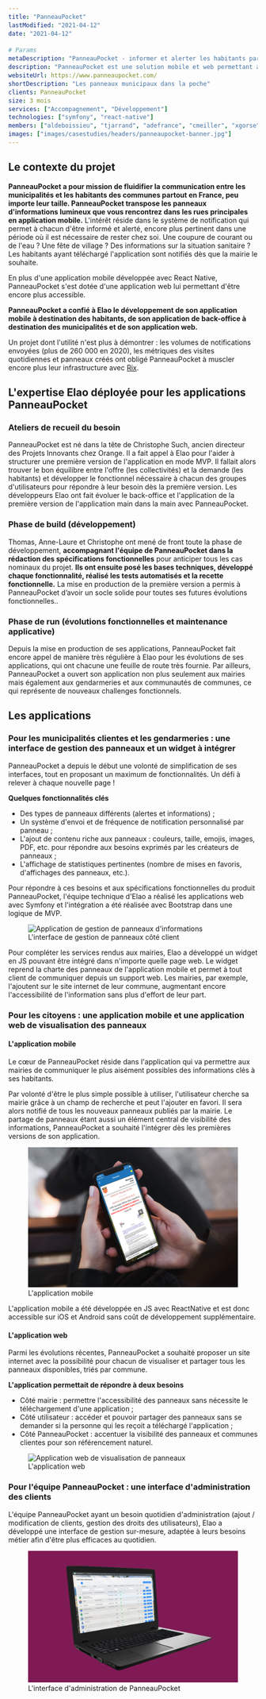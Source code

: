 ```yaml
---
title: "PanneauPocket"
lastModified: "2021-04-12"
date: "2021-04-12"

# Params
metaDescription: "PanneauPocket - informer et alerter les habitants partout en France."
description: "PanneauPocket est une solution mobile et web permettant aux mairies et acteurs essentiels à la vie municipale de communiquer des informations essentielles aux habitants."
websiteUrl: https://www.panneaupocket.com/
shortDescription: "Les panneaux municipaux dans la poche"
clients: PanneauPocket
size: 3 mois
services: ["Accompagnement", "Développement"]
technologies: ["symfony", "react-native"]
members: ["aldeboissieu", "tjarrand", "adefrance", "cmeiller", "xgorse"]
images: ["images/casestudies/headers/panneaupocket-banner.jpg"]
---
```


## Le contexte du projet

**PanneauPocket a pour mission de fluidifier la communication entre les municipalités et les habitants des communes partout en France, peu importe leur taille. PanneauPocket transpose les panneaux d'informations lumineux que vous rencontrez dans les rues principales en application mobile.** L'intérêt réside dans le système de notification qui permet à chacun d'être informé et alerté, encore plus pertinent dans une période où il est nécessaire de rester chez soi. Une coupure de courant ou de l'eau ? Une fête de village ? Des informations sur la situation sanitaire ? Les habitants ayant téléchargé l'application sont notifiés dès que la mairie le souhaite.

En plus d'une application mobile développée avec React Native, PanneauPocket s'est dotée d'une application web lui permettant d'être encore plus accessible.

**PanneauPocket a confié à Elao le développement de son application mobile à destination des habitants, de son application de back-office à destination des municipalités et de son application web.**

Un projet dont l'utilité n'est plus à démontrer : les volumes de notifications envoyées (plus de 260 000 en 2020), les métriques des visites quotidiennes et panneaux créés ont obligé PanneauPocket à muscler encore plus leur infrastructure avec [Rix](https://rix.fr). 

## L'expertise Elao déployée pour les applications PanneauPocket

### Ateliers de recueil du besoin
PanneauPocket est né dans la tête de Christophe Such, ancien directeur des Projets Innovants chez Orange. Il a fait appel à Elao pour l'aider à structurer une première version de l'application en mode MVP. Il fallait alors trouver le bon équilibre entre l'offre (les collectivités) et la demande (les habitants) et développer le fonctionnel nécessaire à chacun des groupes d'utilisateurs pour répondre à leur besoin dès la première version.
Les développeurs Elao ont fait évoluer le back-office et l'application de la première version de l'application main dans la main avec PanneauPocket.

### Phase de build (développement)
Thomas, Anne-Laure et Christophe ont mené de front toute la phase de développement, **accompagnant l'équipe de PanneauPocket dans la rédaction des spécifications fonctionnelles** pour anticiper tous les cas nominaux du projet. **Ils ont ensuite posé les bases techniques, développé chaque fonctionnalité, réalisé les tests automatisés et la recette fonctionnelle.** La mise en production de la première version a permis à PanneauPocket d’avoir un socle solide pour toutes ses futures évolutions fonctionnelles..

### Phase de run (évolutions fonctionnelles et maintenance applicative)
Depuis la mise en production de ses applications, PanneauPocket fait encore appel de manière très régulière à Elao pour les évolutions de ses applications, qui ont chacune une feuille de route très fournie. Par ailleurs, PanneauPocket a ouvert son application non plus seulement aux mairies mais également aux gendarmeries et aux communautés de communes, ce qui représente de nouveaux challenges fonctionnels.


## Les applications

### Pour les municipalités clientes et les gendarmeries : une interface de gestion des panneaux et un widget à intégrer

PanneauPocket a depuis le début une volonté de simplification de ses interfaces, tout en proposant un maximum de fonctionnalités. Un défi à relever à chaque nouvelle page !

**Quelques fonctionnalités clés**

* Des types de panneaux différents (alertes et informations) ;
* Un système d'envoi et de fréquence de notification personnalisé par panneau ;
* L'ajout de contenu riche aux panneaux : couleurs, taille, emojis, images, PDF, etc. pour répondre aux besoins exprimés par les créateurs de panneaux ;
* L'affichage de statistiques pertinentes (nombre de mises en favoris, d'affichages des panneaux, etc.).

Pour répondre à ces besoins et aux spécifications fonctionnelles du produit PanneauPocket, l'équipe technique d'Elao a réalisé les applications web avec Symfony et l'intégration a été réalisée avec Bootstrap dans une logique de MVP.

<figure>
    <img src="images/casestudies/panneaupocket-adminmairie.png" alt="Application de gestion de panneaux d'informations">
    <figcaption>
      <span class="figure__legend">L'interface de gestion de panneaux côté client</span>
    </figcaption>
</figure>

Pour compléter les services rendus aux mairies, Elao a développé un widget en JS pouvant être intégré dans n'importe quelle page web. Le widget reprend la charte des panneaux de l'application mobile et permet à tout client de communiquer depuis un support web. Les mairies, par exemple, l'ajoutent sur le site internet de leur commune, augmentant encore l'accessibilité de l'information sans plus d'effort de leur part.

### Pour les citoyens : une application mobile et une application web de visualisation des panneaux

#### L'application mobile
Le cœur de PanneauPocket réside dans l'application qui va permettre aux mairies de communiquer le plus aisément possibles des informations clés à ses habitants. 

Par volonté d'être le plus simple possible à utiliser, l'utilisateur cherche sa mairie grâce à un champ de recherche et peut l'ajouter en favori. Il sera alors notifié de tous les nouveaux panneaux publiés par la mairie. 
Le partage de panneaux étant aussi un élément central de visibilité des informations, PanneauPocket a souhaité l'intégrer dès les premières versions de son application. 

<figure>
    <img src="images/casestudies/panneaupocket-mobile.png" alt="Application mobile de visualisation de panneaux">
    <figcaption>
      <span class="figure__legend">L'application mobile</span>
    </figcaption>
</figure>

L'application mobile a été développée en JS avec ReactNative et est donc accessible sur iOS et Android sans coût de développement supplémentaire.

#### L'application web

Parmi les évolutions récentes, PanneauPocket a souhaité proposer un site internet avec la possibilité pour chacun de visualiser et partager tous les panneaux disponibles, triés par commune.

**L'application permettait de répondre à deux besoins**

* Côté mairie : permettre l'accessibilité des panneaux sans nécessite le téléchargement d'une application ;
* Côté utilisateur : accéder et pouvoir partager des panneaux sans se demander si la personne qui les reçoit a téléchargé l'application ;
* Côté PanneauPocket : accentuer la visibilité des panneaux et communes clientes pour son référencement naturel.


<figure>
    <img src="images/casestudies/panneaupocket-web.png" alt="Application web de visualisation de panneaux">
    <figcaption>
      <span class="figure__legend">L'application web</span>
    </figcaption>
</figure>


### Pour l'équipe PanneauPocket : une interface d'administration des clients

L'équipe PanneauPocket ayant un besoin quotidien d'administration (ajout / modification de clients, gestion des droits des utilisateurs), Elao a développé une interface de gestion sur-mesure, adaptée à leurs besoins métier afin d'être plus efficaces au quotidien. 


<figure>
    <img src="images/casestudies/panneaupocket-admin.png" alt="Interface d'administration">
    <figcaption>
      <span class="figure__legend">L'interface d'administration de PanneauPocket</span>
    </figcaption>
</figure>
